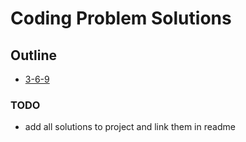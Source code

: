 # Coding Problem Solutions

## Outline

- [3-6-9](https://github.com/oneminch/coding-problem-solutions/tree/main/src/solutions/3-6-9)

### TODO

- add all solutions to project and link them in readme
